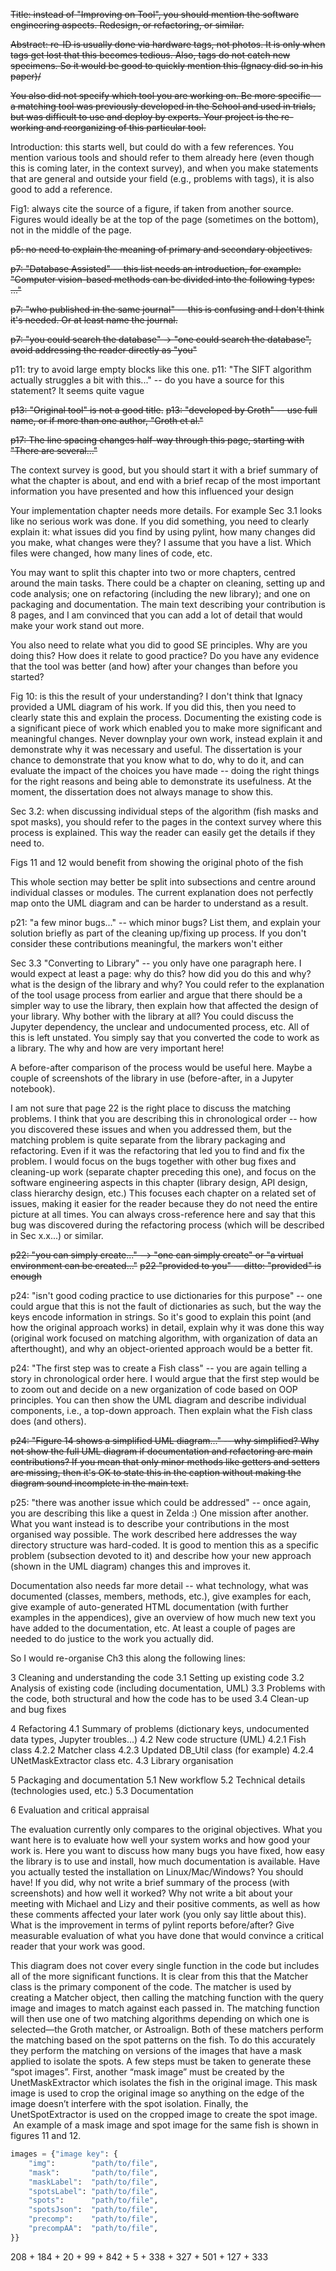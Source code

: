 
~~Title: instead of "Improving on Tool", you should mention the software engineering aspects. Redesign, or refactoring, or similar.~~

~~Abstract: re-ID is usually done via hardware tags, not photos. It is only when tags get lost that this becomes tedious. Also, tags do not catch new specimens. So it would be good to quickly mention this (Ignacy did so in his paper)/~~

~~You also did not specify which tool you are working on. Be more specific -- a matching tool was previously developed in the School and used in trials, but was difficult to use and deploy by experts. Your project is the re-working and reorganizing of this particular tool.~~

Introduction: this starts well, but could do with a few references. You mention various tools and should refer to them already here (even though this is coming later, in the context survey), and when you make statements that are general and outside your field (e.g., problems with tags), it is also good to add a reference.



Fig1: always cite the source of a figure, if taken from another source. Figures would ideally be at the top of the page (sometimes on the bottom), not in the middle of the page.

~~p5: no need to explain the meaning of primary and secondary objectives.~~ 

~~p7: "Database Assisted" -- this list needs an introduction, for example: "Computer vision-based methods can be divided into the following types: ..."~~

~~p7: "who published in the same journal" -- this is confusing and I don't think it's needed. Or at least name the journal.~~

~~p7: "you could search the database" -> "one could search the database", avoid addressing the reader directly as "you"~~

p11: try to avoid large empty blocks like this one.
p11: "The SIFT algorithm actually struggles a bit with this..." -- do you have a source for this statement? It seems quite vague

~~p13: "Original tool" is not a good title.~~
~~p13: "developed by Groth" -- use full name, or if more than one author, "Groth et al."~~

~~p17: The line spacing changes half-way through this page, starting with "There are several..."~~

The context survey is good, but you should start it with a brief summary of what the chapter is about, and end with a brief recap of the most important information you have presented and how this influenced your design

Your implementation chapter needs more details. For example Sec 3.1 looks like no serious work was done. If you did something, you need to clearly explain it: what issues did you find by using pylint, how many changes did you make, what changes were they? I assume that you have a list. Which files were changed, how many lines of code, etc.

You may want to split this chapter into two or more chapters, centred around the main tasks. There could be a chapter on cleaning, setting up and code analysis; one on refactoring (including the new library); and one on packaging and documentation. The main text describing your contribution is 8 pages, and I am convinced that you can add a lot of detail that would make your work stand out more.

You also need to relate what you did to good SE principles. Why are you doing this? How does it relate to good practice? Do you have any evidence that the tool was better (and how) after your changes than before you started?

Fig 10: is this the result of your understanding? I don't think that Ignacy provided a UML diagram of his work. If you did this, then you need to clearly state this and explain the process. Documenting the existing code is a significant piece of work which enabled you to make more significant and meaningful changes. Never downplay your own work, instead explain it and demonstrate why it was necessary and useful. The dissertation is your chance to demonstrate that you know what to do, why to do it, and can evaluate the impact of the choices you have made -- doing the right things for the right reasons and being able to demonstrate its usefulness. At the moment, the dissertation does not always manage to show this.

Sec 3.2: when discussing individual steps of the algorithm (fish masks and spot masks), you should refer to the pages in the context survey where this process is explained. This way the reader can easily get the details if they need to.

Figs 11 and 12 would benefit from showing the original photo of the fish

This whole section may better be split into subsections and centre around individual classes or modules. The current explanation does not perfectly map onto the UML diagram and can be harder to understand as a result.

p21: "a few minor bugs..." -- which minor bugs? List them, and explain your solution briefly as part of the cleaning up/fixing up process. If you don't consider these contributions meaningful, the markers won't either

Sec 3.3 "Converting to Library" -- you only have one paragraph here. I would expect at least a page: why do this? how did you do this and why? what is the design of the library and why? You could refer to the explanation of the tool usage process from earlier and argue that there should be a simpler way to use the library, then explain how that affected the design of your library. Why bother with the library at all? You could discuss the Jupyter dependency, the unclear and undocumented process, etc. All of this is left unstated. You simply say that you converted the code to work as a library. The why and how are very important here!

A before-after comparison of the process would be useful here. Maybe a couple of screenshots of the library in use (before-after, in a Jupyter notebook).

I am not sure that page 22 is the right place to discuss the matching problems. I think that you are describing this in chronological order -- how you discovered these issues and when you addressed them, but the matching problem is quite separate from the library packaging and refactoring. Even if it was the refactoring that led you to find and fix the problem. I would focus on the bugs together with other bug fixes and cleaning-up work (separate chapter preceding this one), and focus on the software engineering aspects in this chapter (library design, API design, class hierarchy design, etc.) This focuses each chapter on a related set of issues, making it easier for the reader because they do not need the entire picture at all times. You can always cross-reference here and say that this bug was discovered during the refactoring process (which will be described in Sec x.x...) or similar.

~~p22: "you can simply create..." --> "one can simply create" or "a virtual environment can be created..."~~
~~p22 "provided to you" -- ditto: "provided" is enough~~

p24: "isn't good coding practice to use dictionaries for this purpose" -- one could argue that this is not the fault of dictionaries as such, but the way the keys encode information in strings. So it's good to explain this point (and how the original approach works) in detail, explain why it was done this way (original work focused on matching algorithm, with organization of data an afterthought), and why an object-oriented approach would be a better fit.

p24: "The first step was to create a Fish class" -- you are again telling a story in chronological order here. I would argue that the first step would be to zoom out and decide on a new organization of code based on OOP principles. You can then show the UML diagram and describe individual components, i.e., a top-down approach. Then explain what the Fish class does (and others).

~~p24: "Figure 14 shows a simplified UML diagram..." -- why simplified? Why not show the full UML diagram if documentation and refactoring are main contributions? If you mean that only minor methods like getters and setters are missing, then it's OK to state this in the caption without making the diagram sound incomplete in the main text.~~

p25: "there was another issue which could be addressed" -- once again, you are describing this like a quest in Zelda :) One mission after another. What you want instead is to describe your contributions in the most organised way possible. The work described here addresses the way directory structure was hard-coded. It is good to mention this as a specific problem (subsection devoted to it) and describe how your new approach (shown in the UML diagram) changes this and improves it.

Documentation also needs far more detail -- what technology, what was documented (classes, members, methods, etc.), give examples for each, give example of auto-generated HTML documentation (with further examples in the appendices), give an overview of how much new text you have added to the documentation, etc. At least a couple of pages are needed to do justice to the work you actually did.

So I would re-organise Ch3 this along the following lines:

3 Cleaning and understanding the code
3.1 Setting up existing code
3.2 Analysis of existing code (including documentation, UML)
3.3 Problems with the code, both structural and how the code has to be used
3.4 Clean-up and bug fixes

4 Refactoring
4.1 Summary of problems (dictionary keys, undocumented data types, Jupyter troubles...)
4.2 New code structure (UML)
4.2.1 Fish class
4.2.2 Matcher class
4.2.3 Updated DB_Util class (for example)
4.2.4 UNetMaskExtractor class etc.
4.3 Library organisation

5 Packaging and documentation
5.1 New workflow
5.2 Technical details (technologies used, etc.)
5.3 Documentation

6 Evaluation and critical appraisal


The evaluation currently only compares to the original objectives. What you want here is to evaluate how well your system works and how good your work is. Here you want to discuss how many bugs you have fixed, how easy the library is to use and install, how much documentation is available. Have you actually tested the installation on Linux/Mac/Windows? You should have! If you did, why not write a brief summary of the process (with screenshots) and how well it worked? Why not write a bit about your meeting with Michael and Lizy and their positive comments, as well as how these comments affected your later work (you only say little about this). What is the improvement in terms of pylint reports before/after? Give measurable evaluation of what you have done that would convince a critical reader that your work was good.



This diagram does not cover every single function in the code but includes all of the more significant functions. It is clear from this that the Matcher class is the primary component of the code. The matcher is used by creating a Matcher object, then calling the matching function with the query image and images to match against each passed in. The matching function will then use one of two matching algorithms depending on which one is selected—the Groth matcher, or Astroalign. Both of these matchers perform the matching based on the spot patterns on the fish. To do this accurately they perform the matching on versions of the images that have a mask applied to isolate the spots. A few steps must be taken to generate these “spot images”. First, another “mask image” must be created by the UnetMaskExtractor which isolates the fish in the original image. This mask image is used to crop the original image so anything on the edge of the image doesn’t interfere with the spot isolation. Finally, the UnetSpotExtractor is used on the cropped image to create the spot image.  An example of a mask image and spot image for the same fish is shown in figures 11 and 12.

```python
images = {"image key": {
	"img":        "path/to/file",
	"mask":       "path/to/file",
	"maskLabel":  "path/to/file",
	"spotsLabel": "path/to/file",
	"spots":      "path/to/file",
	"spotsJson":  "path/to/file",
	"precomp":    "path/to/file",
	"precompAA":  "path/to/file",
}}
```


208 + 184 + 20 + 99 + 842 + 5 + 338 + 327 + 501 + 127 + 333